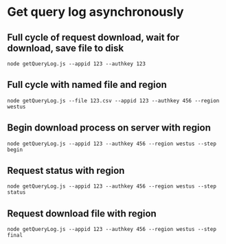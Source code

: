 # Get query log asynchronously

## Full cycle of request download, wait for download, save file to disk

```
node getQueryLog.js --appid 123 --authkey 123 
```

## Full cycle with named file and region

```
node getQueryLog.js --file 123.csv --appid 123 --authkey 456 --region westus
```

## Begin download process on server with region

```
node getQueryLog.js --appid 123 --authkey 456 --region westus --step begin
```

## Request status with region

```
node getQueryLog.js --appid 123 --authkey 456 --region westus --step status
```

## Request download file with region

```
node getQueryLog.js --appid 123 --authkey 456 --region westus --step final
```